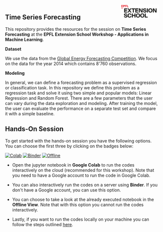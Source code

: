 <img src="../static/logo_red.png" width="125px" align="right">


## Time Series Forecasting

This repository provides the resources for the session on **Time Series Forecasting** at the **EPFL Extension School Workshop - Applications in Machine Learning**.

**Dataset**

We use the data from the [Global Energy Forecasting Competition](https://en.wikipedia.org/wiki/Global_Energy_Forecasting_Competition). We focus on the data for the year 2014 which contains 8'760 observations.

**Modeling**

In general, we can define a forecasting problem as a supervised regression or classification task. In this repository we define this problem as a regression task and solve it using two simple and popular models: Linear Regression and Random Forest. There are a few parameters that the user can vary during the data exploration and modeling. After training the model, the user can evaluate the performance on a separate test set and compare it with a simple baseline.

## Hands-On Session

To get started with the hands-on session you have the following options. You can choose the first three by clicking on the badges below:

[![Colab](https://colab.research.google.com/assets/colab-badge.svg)](https://colab.research.google.com/github/epfl-exts/amld24-applications-ML-workshop/blob/main/timeseries_regression_case_study/timeseries_regression_interactive.ipynb) 
[![Binder](https://mybinder.org/badge_logo.svg)](https://mybinder.org/v2/gh/epfl-exts/amld24-applications-ML-workshop/cd3bca46a37832571ff089ebb23d5f34b894cdf2?urlpath=lab%2Ftree%2Ftimeseries_regression_case_study%2Ftimeseries_regression_interactive.ipynb)
[![Offline](https://img.shields.io/badge/Offline_View-Open-Blue.svg)](https://github.com/epfl-exts/amld24-applications-ML-workshop/blob/main/static/timeseries_regression_completed.ipynb)

- Open the jupyter notebook in **Google Colab** to run the codes interactively on the cloud (recommended for this workshop). Note that you need to have a Google account to run the code in Google Colab.

- You can also interactively run the codes on a server using **Binder**. If you don't have a Google account, you can use this option. 

- You can choose to take a look at the already executed notebook in the **Offline View**. Note that with this option you cannot run the codes interactively.

- Lastly, if you want to run the codes locally on your machine you can follow the steps outlined [here](https://github.com/epfl-exts/amld24-applications-ML-workshop/blob/main/README.md). 